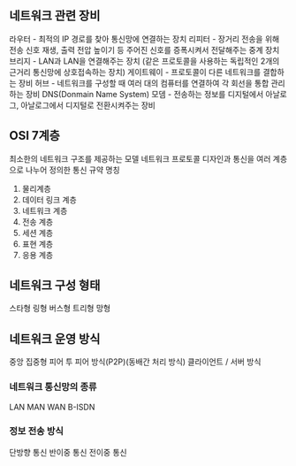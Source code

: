 ## 네트워크 관련 장비
라우터 - 최적의 IP 경로를 찾아 통신망에 연결하는 장치
리피터 - 장거리 전송을 위해 전송 신호 재생, 출력 전압 높이기 등 주어진 신호를 증폭시켜서 전달해주는 중계 장치
브리지 - LAN과 LAN을 연결해주는 장치 (같은 프로토콜을 사용하는 독립적인 2개의 근거리 통신망에 상호접속하는 장치)
게이트웨이 - 프로토콜이 다른 네트워크를 결합하는 장비
허브 - 네트워크를 구성할 때 여러 대의 컴퓨터를 연결하여 각 회선을 통합 관리하는 장비
DNS(Donmain Name System)
모뎀 - 전송하는 정보를 디지털에서 아날로그, 아날로그에서 디지털로 전환시켜주는 장비

## OSI 7계층
최소한의 네트워크 구조를 제공하는 모델
네트워크 프로토콜 디자인과 통신을 여러 계층으로 나누어 정의한 통신 규약 명칭
1. 물리계층
2. 데이터 링크 계층
3. 네트워크 계층
4. 전송 계층
5. 세션 계층
6. 표현 계층
7. 응용 계층
## 네트워크 구성 형태
스타형
링형
버스형
트리형
망형

## 네트워크 운영 방식
중앙 집중형
피어 투 피어 방식(P2P)(동배간 처리 방식)
클라이언트 / 서버 방식

### 네트워크 통신망의 종류
LAN
MAN
WAN
B-ISDN
### 정보 전송 방식
단방향 통신
반이중 통신
전이중 통신